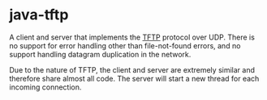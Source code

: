 # java-tftp

A client and server that implements the [TFTP](https://www.ietf.org/rfc/rfc1350.txt) protocol over UDP. There is no support for error handling other than file-not-found errors, and no support handling datagram duplication in the network.

Due to the nature of TFTP, the client and server are extremely similar and therefore share almost all code. The server will start a new thread for each incoming connection.
